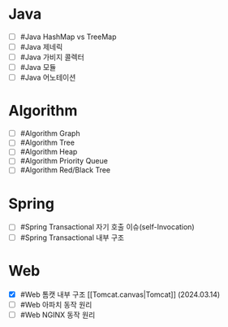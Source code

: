 # Java
- [ ] #Java HashMap vs TreeMap
- [ ] #Java 제네릭
- [ ] #Java 가비지 콜렉터
- [ ] #Java 모듈
- [ ] #Java 어노테이션

# Algorithm
- [ ] #Algorithm Graph
- [ ] #Algorithm Tree
- [ ] #Algorithm Heap
- [ ] #Algorithm Priority Queue
- [ ] #Algorithm Red/Black Tree

# Spring
- [ ] #Spring Transactional 자기 호출 이슈(self-Invocation)
- [ ] #Spring Transactional 내부 구조

# Web
- [x] #Web 톰캣 내부 구조 [[Tomcat.canvas|Tomcat]] (2024.03.14)
- [ ] #Web 아파치 동작 원리
- [ ] #Web  NGINX 동작 원리